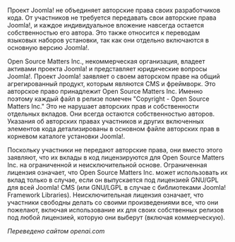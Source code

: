 <!-- Filename: What_has_the_copyright_of_Joomla!%3F / Display title: Joomla! Авторские права -->

Проект Joomla! не объединяет авторские права своих разработчиков кода. От участников не требуется передавать свои авторские права Joomla!, и каждое индивидуальное вложение навсегда остается собственностью его автора. Это также относится к переводам языковых наборов установки, так как они отдельно включаются в основную версию Joomla!.

Open Source Matters Inc., некоммерческая организация, владеет активами проекта Joomla! и представляет юридические вопросы Joomla!. Проект Joomla! заявляет о своем авторском праве на общий агрегированный продукт, которым являются CMS и фреймворк. Это авторское право принадлежит Open Source Matters Inc. Именно поэтому каждый файл в релизе помечен "Copyright - Open Source Matters Inc." Это не нарушает авторских прав и собственности отдельных вкладов. Они всегда остаются собственностью авторов. Указания об авторских правах участников и других включенных элементов кода детализированы в основном файле авторских прав в корневом каталоге установки Joomla!.

Поскольку участники не передают авторские права, они вместо этого заявляют, что их вклады в код лицензируются для Open Source Matters Inc. на ограниченной и неисключительной основе. Ограниченная лицензия означает, что Open Source Matters Inc. может использовать их вклад только в случае, если он выпускается под лицензией GNU/GPL для всей Joomla! CMS (или GNU/LGPL в случае с библиотеками Joomla! Framework Libraries). Неисключительная лицензия означает, что участники свободны делать со своими произведениями все, что они пожелают, включая использование их для своих собственных релизов под любой лицензией, которую они выберут (включая коммерческую).

*Переведено сайтом openai.com*
